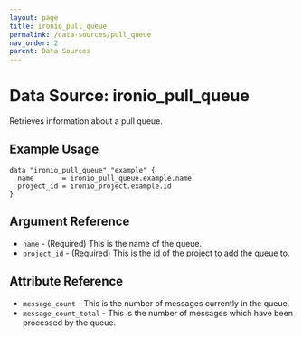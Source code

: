 ```yaml
---
layout: page
title: ironio_pull_queue
permalink: /data-sources/pull_queue
nav_order: 2
parent: Data Sources
---
```


# Data Source: ironio_pull_queue

Retrieves information about a pull queue.

## Example Usage

```
data "ironio_pull_queue" "example" {
  name       = ironio_pull_queue.example.name
  project_id = ironio_project.example.id
}
```

## Argument Reference

* `name` - (Required) This is the name of the queue.
* `project_id` - (Required) This is the id of the project to add the queue to.

## Attribute Reference

* `message_count` - This is the number of messages currently in the queue.
* `message_count_total` - This is the number of messages which have been processed by the queue.
